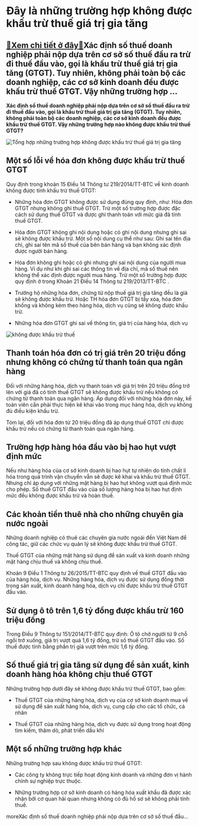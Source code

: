 Đây là những trường hợp không được khấu trừ thuế giá trị gia tăng
=================================================================

[:gift:Xem chi tiết ở đây:gift:](https://hddtvn.com/day-la-nhung-truong-hop-khong-duoc-khau-tru-thue-gia-tri-gia-tang/)Xác định số thuế doanh nghiệp phải nộp dựa trên cơ sở số thuế đầu ra trừ đi thuế đầu vào, gọi là khấu trừ thuế giá trị gia tăng (GTGT). Tuy nhiên, không phải toàn bộ các doanh nghiệp, các cơ sở kinh doanh đều được khấu trừ thuế GTGT. Vậy những trường hợp …
----------------------------------------------------------------------------------------------------------------------------------------------------------------------------------------------------------------------------------------------------------------

**Xác định số thuế doanh nghiệp phải nộp dựa trên cơ sở số thuế đầu ra trừ đi thuế đầu vào, gọi là khấu trừ thuế giá trị gia tăng (GTGT). Tuy nhiên, không phải toàn bộ các doanh nghiệp, các cơ sở kinh doanh đều được khấu trừ thuế GTGT. Vậy những trường hợp nào không được khấu trừ thuế GTGT?**


![Tổng hợp những trường hợp không được khấu trừ thuế giá trị gia tăng](https://hddtvn.com/wp-content/uploads/2021/01/VAT_2611112653.jpg)


Một số lỗi về hóa đơn không được khấu trừ thuế GTGT
---------------------------------------------------


Quy định trong khoản 15 Điều 14 Thông tư 219/2014/TT-BTC về kinh doanh không được tính khấu trừ thuế GTGT:




* Những hóa đơn GTGT không được sử dụng đúng quy định, như: Hóa đơn GTGT nhưng không ghi thuế GTGT. Trừ một số trường hợp được đặc cách sử dụng thuế GTGT và được ghi thanh toán với mức giá đã tính thuế GTGT.

* Hóa đơn GTGT không ghi nội dung hoặc có ghi nội dung nhưng ghi sai sẽ không được khấu trừ. Một số nội dung cụ thể như sau: Ghi sai tên địa chỉ, ghi sai tên mã số thuế của bên bán hàng và bạn không xác định được người bán hàng.

* Hóa đơn không ghi hoặc có ghi nhưng ghi sai nội dung của người mua hàng. Ví dụ như khi ghi sai các thông tin về địa chỉ, mã số thuế nên không thể xác định được người mua hàng. Trừ một số trường hợp được quy định ở trong Khoản 21 Điều 14 Thông tư 219/2013/TT-BTC .

* Trường hộ những hóa đơn, chứng từ nộp thuế giá trị gia tăng đều là giả sẽ không được khấu trừ. Hoặc TH hóa đơn GTGT bị tẩy xóa, hóa đơn khống và không kèm theo hàng hóa, dịch vụ cũng sẽ không được khấu trừ.

* Những hóa đơn GTGT ghi sai về thông tin, giá trị của hàng hóa, dịch vụ



![không được khấu trừ thuế](https://hddtvn.com/wp-content/uploads/2021/01/word-vat-concept-wooden-block-stacked-coins_52253-1083.jpg)


Thanh toán hóa đơn có trị giá trên 20 triệu đồng nhưng không có chứng từ thanh toán qua ngân hàng
-------------------------------------------------------------------------------------------------


Đối với những hàng hóa, dịch vụ thanh toán với giá trị trên 20 triệu đồng trở lên với giá đã có tính thuế GTGT sẽ không được khấu trừ nếu không có chứng từ thanh toán qua ngân hàng. Áp dụng đối với những hóa đơn này, kế toán viên cần phải thực hiện kê khai vào trong mục hàng hóa, dịch vụ không đủ điều kiện khấu trừ.


Tóm lại, đối với hóa đơn từ 20 triệu đồng đã áp dụng thuế GTGT chỉ được khấu trừ nếu có chứng từ thanh toán qua ngân hàng.


Trường hợp hàng hóa đầu vào bị hao hụt vượt định mức
----------------------------------------------------


Nếu như hàng hóa của cơ sở kinh doanh bị hao hụt tự nhiên do tính chất lí hóa trong quá trình vận chuyển vẫn sẽ được kê khai và khấu trừ thuế GTGT. Nhưng chỉ áp dụng với những mặt hàng bị hao hụt không vượt quá định mức cho phép. Số thuế GTGT đầu vào của số lượng hàng hóa bị hao hụt định mức đều không được khấu trừ và hoàn thuế.


Các khoản tiền thuê nhà cho những chuyên gia nước ngoài
-------------------------------------------------------


Những doanh nghiệp có thuê các chuyên gia nước ngoài đến Việt Nam để công tác, giữ các chức vụ quản lý sẽ không được khấu trừ thuế GTGT.


Thuế GTGT của những mặt hàng sử dụng để sản xuất và kinh doanh những mặt hàng chịu thuế và không chịu thuế.


Khoản 9 Điều 1 Thông tư 26/2015/TT-BTC quy định về thuế GTGT đầu vào của hàng hóa, dịch vụ. Những hàng hóa, dịch vụ được sử dụng đồng thời trong sản xuất, kinh doanh hàng hóa, dịch vụ chỉ được khấu trừ thuế GTGT đầu vào.


Sử dụng ô tô trên 1,6 tỷ đồng được khấu trừ 160 triệu đồng
----------------------------------------------------------


Trong Điều 9 Thông tư 151/2014/TT-BTC quy định: Ô tô chở người từ 9 chỗ ngồi trở xuống, giá trị vượt quá 1,6 tỷ đồng, trừ số thuế GTGT đầu vào. Số thuế được tính bằng phần trị giá vượt trên mức 1,6 tỷ đồng.


Số thuế giá trị gia tăng sử dụng để sản xuất, kinh doanh hàng hóa không chịu thuế GTGT
--------------------------------------------------------------------------------------


Những trường hợp dưới đây sẽ không được khấu trừ thuế GTGT, bao gồm:




* Thuế GTGT của những hàng hóa, dịch vụ của cơ sở kinh doanh mua về sử dụng để sản xuất hàng hóa, dịch vụ, cung cấp cho các tổ chức, cá nhân

* Thuế GTGT của những hàng hóa, dịch vụ được sử dụng trong hoạt động tìm kiếm, thăm dò, phát triển dầu khí



Một số những trường hợp khác
----------------------------


Những trường hợp sau không được khấu trừ thuế GTGT:




* Các công ty không trực tiếp hoạt động kinh doanh và những đơn vị hành chính sự nghiệp trực thuộc.

* Những trường hợp cơ sở kinh doanh có hàng hóa xuất khẩu đã được xác nhận bởi cơ quan hải quan nhưng không có đủ hồ sơ sẽ không phải tính thuế.



moreXác định số thuế doanh nghiệp phải nộp dựa trên cơ sở số thuế đầu…

